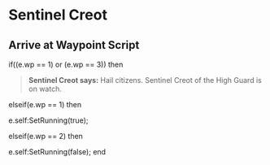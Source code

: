 # Sentinel Creot
## Arrive at Waypoint Script

if((e.wp == 1) or (e.wp == 3)) then


>**Sentinel Creot says:** Hail citizens.  Sentinel Creot of the High Guard is on watch.

elseif(e.wp == 1) then


e.self:SetRunning(true);

elseif(e.wp == 2) then


e.self:SetRunning(false);
end





